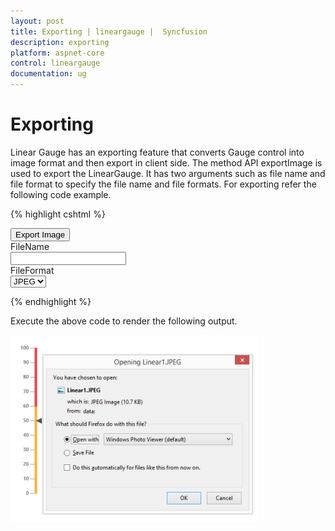 ```yaml
---
layout: post
title: Exporting | lineargauge |  Syncfusion
description: exporting
platform: aspnet-core
control: lineargauge
documentation: ug
---
```


# Exporting

Linear Gauge has an exporting feature that converts Gauge control into image format and then export in client side. The method API exportImage is used to export the LinearGauge. It has two arguments such as file name and file format to specify the file name and file formats. For exporting refer the following code example.


{% highlight cshtml %}

<ej-linear-gauge id="LinearGauge" width="500" label-color="#8c8c8c" >
 <e-linear-scale-collections>
            <e-linear-scales width="4" background-color="transparent"  show-ranges="true" length="310">
                <e-border color="transparent"></e-border>
                <e-linear-position x="51" y="50"></e-linear-position>
                <e-marker-pointer-collections>
                    <e-marker-pointers value="50" length="10" markerdistance-from-scale="8" width="10" marker-background-color="#4D4D4D">
                        <e-border color="#4D4D4D"></e-border>
                    </e-marker-pointers>
                </e-marker-pointer-collections>
                <e-linear-label-collections>
                    <e-linear-labels>
                        <e-font size="11px" font-family="Segoe UI" font-style="bold"></e-font>
                        <e-distance-from-scale x="-13"></e-distance-from-scale>
                    </e-linear-labels>
                </e-linear-label-collections>
                <e-bar-pointer-collections>
                    <e-bar-pointers bar-pointer-value="50" width="4" bar-pointerdistance-from-scale="8" bar-pointer-background-color="#6FAAB0"></e-bar-pointers>
                </e-bar-pointer-collections>
                <e-linear-tick-collections>
                    <e-linear-ticks color="#8c8c8c"></e-linear-ticks>
                </e-linear-tick-collections>
                <e-linear-range-collections>
                    <e-linear-ranges end-value="60" start-value="0" range-background-color="#F6B53F" start-width="4" end-width="4">
                        <e-border color="#F6B53F"></e-border>
                    </e-linear-ranges>
                    <e-linear-ranges end-value="100" start-value="60" range-background-color="#E94649" start-width="4" end-width="4">
                        <e-border color="#E94649"></e-border>
                    </e-linear-ranges>
                </e-linear-range-collections>
            </e-linear-scales>
        </e-linear-scale-collections>
</ej-linear-gauge> 

<input type="submit" value="Export Image" id="ExportImage" />
<div>FileName </div>
<input type="text" id="txtFileName">
<div >FileFormat </div>
<select id="FileType">
<option value="JPEG">JPEG</option>
<option value="PNG">PNG</option>
</select>


<script type="text/javascript">

    $(function () {

        $("#ExportImage").ejButton({ width: "100px", click: "buttonClickEvent", });

    });

    function buttonClickEvent() {

        var FileName = $("#txtFileName").val();

        var FileFormat = $("#FileType").val();

        $("#LinearGauge").ejLinearGauge("exportImage", FileName, FileFormat);

    }



</script>

{% endhighlight %}

Execute the above code to render the following output.

![](Exporting_images/Exporting_img1.png)



